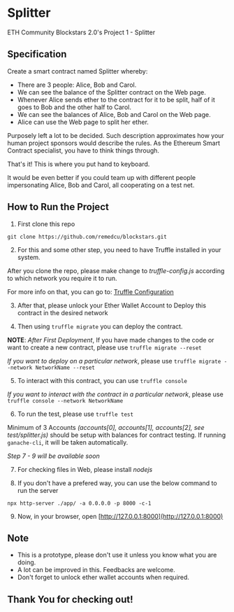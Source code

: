 # Splitter

ETH Community Blockstars 2.0's Project 1 - Splitter

## Specification

Create a smart contract named Splitter whereby:

- There are 3 people: Alice, Bob and Carol.
- We can see the balance of the Splitter contract on the Web page.
- Whenever Alice sends ether to the contract for it to be split, half of it goes to Bob and the other half to Carol.
- We can see the balances of Alice, Bob and Carol on the Web page.
- Alice can use the Web page to split her ether.

Purposely left a lot to be decided. Such description approximates how your human project sponsors would describe the rules. As the Ethereum Smart Contract specialist, you have to think things through.

That's it! This is where you put hand to keyboard.

It would be even better if you could team up with different people impersonating Alice, Bob and Carol, all cooperating on a test net.

## How to Run the Project

1. First clone this repo

```git clone https://github.com/remedcu/blockstars.git```

2. For this and some other step, you need to have Truffle installed in your system.

After you clone the repo, please make change to _truffle-config.js_ according to which network you require it to run.

For more info on that, you can go to: [Truffle Configuration](https://truffleframework.com/docs/advanced/configuration)

3. After that, please unlock your Ether Wallet Account to Deploy this contract in the desired network

4. Then using ```truffle migrate``` you can deploy the contract.

**NOTE**: *After First Deployment*, If you have made changes to the code or want to create a new contract, please use ```truffle migrate --reset```

*If you want to deploy on a particular network*, please use ```truffle migrate --network NetworkName --reset```

5. To interact with this contract, you can use ```truffle console```

*If you want to interact with the contract in a particular network*, please use ```truffle console --network NetworkName```

6. To run the test, please use ```truffle test```

Minimum of 3 Accounts *(accounts[0], accounts[1], accounts[2], see test/splitter.js)* should be setup with balances for contract testing. If running `ganache-cli`, it will be taken automatically.

*Step 7 - 9 will be available soon*

7. For checking files in Web, please install *nodejs*

8. If you don't have a prefered way, you can use the below command to run the server

```npx http-server ./app/ -a 0.0.0.0 -p 8000 -c-1```

9. Now, in your browser, open [http://127.0.0.1:8000](http://127.0.0.1:8000)

## Note

- This is a prototype, please don't use it unless you know what you are doing.
- A lot can be improved in this. Feedbacks are welcome.
- Don't forget to unlock ether wallet accounts when required.

## Thank You for checking out!